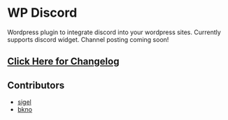 # WP Discord

Wordpress plugin to integrate discord into your wordpress sites. Currently supports discord widget. Channel posting coming soon!

## [Click Here for Changelog](CHANGELOG.md)


## Contributors
* [sigel](https://github.com/sigel)
* [bkno](https://github.com/bkno)